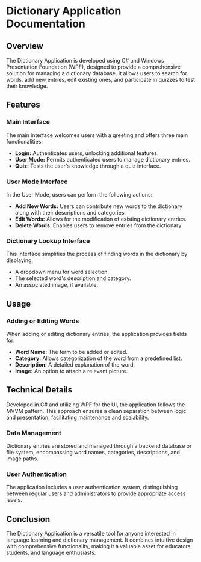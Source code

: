 # Dictionary Application Documentation

## Overview

The Dictionary Application is developed using C# and Windows Presentation Foundation (WPF), designed to provide a comprehensive solution for managing a dictionary database. It allows users to search for words, add new entries, edit existing ones, and participate in quizzes to test their knowledge.

## Features

### Main Interface

The main interface welcomes users with a greeting and offers three main functionalities:

- **Login:** Authenticates users, unlocking additional features.
- **User Mode:** Permits authenticated users to manage dictionary entries.
- **Quiz:** Tests the user's knowledge through a quiz interface.

### User Mode Interface

In the User Mode, users can perform the following actions:

- **Add New Words:** Users can contribute new words to the dictionary along with their descriptions and categories.
- **Edit Words:** Allows for the modification of existing dictionary entries.
- **Delete Words:** Enables users to remove entries from the dictionary.

### Dictionary Lookup Interface

This interface simplifies the process of finding words in the dictionary by displaying:

- A dropdown menu for word selection.
- The selected word's description and category.
- An associated image, if available.

## Usage

### Adding or Editing Words

When adding or editing dictionary entries, the application provides fields for:

- **Word Name:** The term to be added or edited.
- **Category:** Allows categorization of the word from a predefined list.
- **Description:** A detailed explanation of the word.
- **Image:** An option to attach a relevant picture.

## Technical Details

Developed in C# and utilizing WPF for the UI, the application follows the MVVM pattern. This approach ensures a clean separation between logic and presentation, facilitating maintenance and scalability.

### Data Management

Dictionary entries are stored and managed through a backend database or file system, encompassing word names, categories, descriptions, and image paths.

### User Authentication

The application includes a user authentication system, distinguishing between regular users and administrators to provide appropriate access levels.

## Conclusion

The Dictionary Application is a versatile tool for anyone interested in language learning and dictionary management. It combines intuitive design with comprehensive functionality, making it a valuable asset for educators, students, and language enthusiasts.

